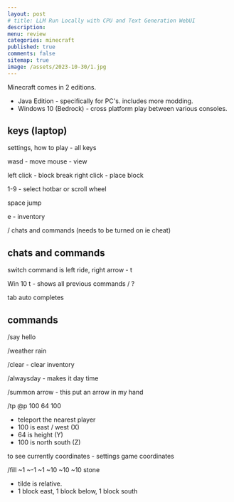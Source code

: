 ```yaml
---
layout: post
# title: LLM Run Locally with CPU and Text Generation WebUI 
description: 
menu: review
categories: minecraft 
published: true 
comments: false     
sitemap: true
image: /assets/2023-10-30/1.jpg
---
```


<!-- [![alt text](/assets/2023-10-10/3.jpg "email"){:width="600px"}](/assets/2023-10-10/3.jpg) -->
<!-- [![alt text](/assets/2023-10-30/1.jpg "email")](/assets/2023-10-30/1.jpg) -->

Minecraft comes in 2 editions.

- Java Edition - specifically for PC's. includes more modding.
- Windows 10 (Bedrock) - cross platform play between various consoles.

## keys (laptop)

settings, how to play - all keys

wasd - move
mouse - view

left click - block break
right click - place block

1-9 - select hotbar or scroll wheel

space jump

e - inventory

/ chats and commands (needs to be turned on ie cheat)

## chats and commands
switch
 command is left ride, right arrow - t

Win 10
 t - shows all previous commands
 /
 ?

tab auto completes


## commands

/say hello

/weather rain


/clear - clear inventory

/alwaysday - makes it day time

/summon arrow - this put an arrow in my hand


/tp @p 100 64 100
 - teleport the nearest player
 - 100 is east / west (X)
 - 64 is height (Y)
 - 100 is north south (Z)

 to see currently coordinates - settings game coordinates

/fill ~1 ~-1 ~1 ~10 ~10 ~10 stone
 - tilde is relative.
- 1 block east, 1 block below, 1 block south